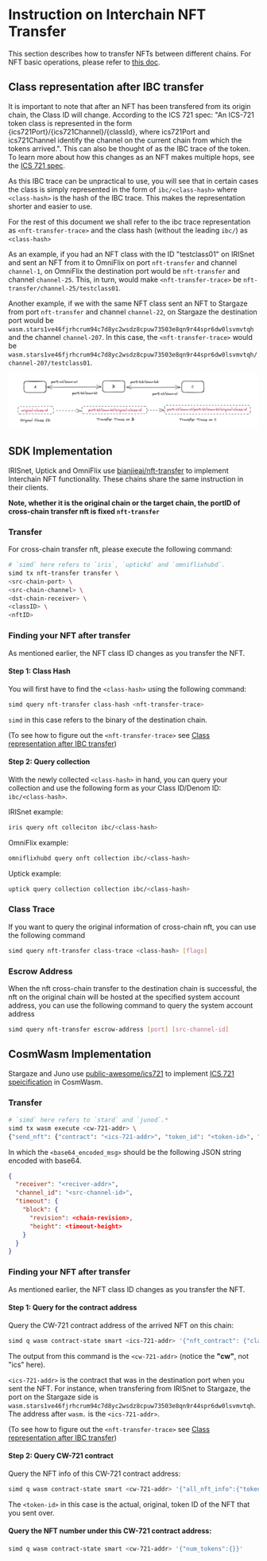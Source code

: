 # Instruction on Interchain NFT Transfer

This section describes how to transfer NFTs between different chains. For NFT basic operations, please refer to [this doc](./instruction-erc721.md).

## Class representation after IBC transfer

It is important to note that after an NFT has been transfered from its origin chain, the Class ID will change. According to the ICS 721 spec: "An ICS-721 token class is represented in the form {ics721Port}/{ics721Channel}/{classId}, where ics721Port and ics721Channel identify the channel on the current chain from which the tokens arrived.". This can also be thought of as the IBC trace of the token. To learn more about how this changes as an NFT makes multiple hops, see the [ICS 721 spec](https://github.com/cosmos/ibc/blob/main/spec/app/ics-721-nft-transfer/README.md).

As this IBC trace can be unpractical to use, you will see that in certain cases the class is simply represented in the form of `ibc/<class-hash>` where `<class-hash>` is the hash of the IBC trace. This makes the representation shorter and easier to use.

For the rest of this document we shall refer to the ibc trace representation as `<nft-transfer-trace>` and the class hash (without the leading `ibc/`) as `<class-hash>`

As an example, if you had an NFT class with the ID "testclass01" on IRISnet and sent an NFT from it to OmniFlix on port `nft-transfer` and channel `channel-1`, on OmniFlix the destination port would be `nft-transfer` and channel `channel-25`. This, in turn, would make `<nft-transfer-trace>` be `nft-transfer/channel-25/testclass01`.

Another example, if we with the same NFT class sent an NFT to Stargaze from port `nft-transfer` and channel `channel-22`, on Stargaze the destination port would be `wasm.stars1ve46fjrhcrum94c7d8yc2wsdz8cpuw73503e8qn9r44spr6dw0lsvmvtqh` and the channel `channel-207`. In this case, the `<nft-transfer-trace>` would be `wasm.stars1ve46fjrhcrum94c7d8yc2wsdz8cpuw73503e8qn9r44spr6dw0lsvmvtqh/channel-207/testclass01`. 

![Ibc Transfer Trace](./../asset/ibc-transfer-trace.png "IBC Transfer Trace")

## SDK Implementation

IRISnet, Uptick and OmniFlix use [bianjieai/nft-transfer](https://github.com/bianjieai/nft-transfer/tree/v1.1.1-beta) to implement Interchain NFT functionality. These chains share the same instruction in their clients. 

**Note, whether it is the original chain or the target chain, the portID of cross-chain transfer nft is fixed `nft-transfer`**

### Transfer

For cross-chain transfer nft, please execute the following command:

```bash
# `simd` here refers to `iris`, `uptickd` and `omniflixhubd`.
simd tx nft-transfer transfer \
<src-chain-port> \
<src-chain-channel> \
<dst-chain-receiver> \
<classID> \
<nftID>  
```

### Finding your NFT after transfer

As mentioned earlier, the NFT class ID changes as you transfer the NFT.

#### Step 1: Class Hash

You will first have to find the `<class-hash>` using the following command:
```bash
simd query nft-transfer class-hash <nft-transfer-trace>
```

`simd` in this case refers to the binary of the destination chain. 

(To see how to figure out the `<nft-transfer-trace>` see [Class representation after IBC transfer](#class-representation-after-ibc-transfer))

#### Step 2: Query collection

With the newly collected `<class-hash>` in hand, you can query your collection and use the following form as your Class ID/Denom ID: `ibc/<class-hash>`.

IRISnet example:
```bash
iris query nft colleciton ibc/<class-hash>
```

OmniFlix example:
```bash
omniflixhubd query onft collection ibc/<class-hash>
```

Uptick example:
```bash
uptick query collection collection ibc/<class-hash>
```

### Class Trace

If you want to query the original information of cross-chain nft, you can use the following command

```bash
simd query nft-transfer class-trace <class-hash> [flags]
```

### Escrow Address

When the nft cross-chain transfer to the destination chain is successful, the nft on the original chain will be hosted at the specified system account address, you can use the following command to query the system account address

```bash
simd query nft-transfer escrow-address [port] [src-channel-id]
```

## CosmWasm Implementation

Stargaze and Juno use [public-awesome/ics721](https://github.com/public-awesome/ics721) to implement [ICS 721 speicification](https://github.com/cosmos/ibc/tree/main/spec/app/ics-721-nft-transfer) in CosmWasm.

### Transfer

```bash
# `simd` here refers to `stard` and `junod`.*
simd tx wasm execute <cw-721-addr> \
{"send_nft": {"contract": "<ics-721-addr>", "token_id": "<token-id>", "msg": \ "<basa64_encoded_msg>"}}
```

In which the `<base64_encoded_msg>` should be the following JSON string encoded with base64.

```json
{
  "receiver": "<reciver-addr>",
  "channel_id": "<src-channel-id>",
  "timeout": {
    "block": {
      "revision": <chain-revision>,
      "height": <timeout-height>
    }
  }
}
```

### Finding your NFT after transfer

As mentioned earlier, the NFT class ID changes as you transfer the NFT.

#### Step 1: Query for the contract address

Query the CW-721 contract address of the arrived NFT on this chain:

```bash
simd q wasm contract-state smart <ics-721-addr> '{"nft_contract": {"class_id" : "<nft-transfer-trace>"}}'
```

The output from this command is the `<cw-721-addr>` (notice the **"cw"**, not "ics" here).

`<ics-721-addr>` is the contract that was in the destination port when you sent the NFT. For instance, when transfering from IRISnet to Stargaze, the port on the Stargaze side is `wasm.stars1ve46fjrhcrum94c7d8yc2wsdz8cpuw73503e8qn9r44spr6dw0lsvmvtqh`. The address after `wasm.` is the `<ics-721-addr>`.

(To see how to figure out the `<nft-transfer-trace>` see [Class representation after IBC transfer](#class-representation-after-ibc-transfer))

#### Step 2: Query CW-721 contract

Query the NFT info of this CW-721 contract address:

```bash
simd q wasm contract-state smart <cw-721-addr> '{"all_nft_info":{"token_id": "<token-id>"}}'
```
The `<token-id>` in this case is the actual, original, token ID of the NFT that you sent over.

#### Query the NFT number under this CW-721 contract address:

```bash
simd q wasm contract-state smart <cw-721-addr> '{"num_tokens":{}}'
```
